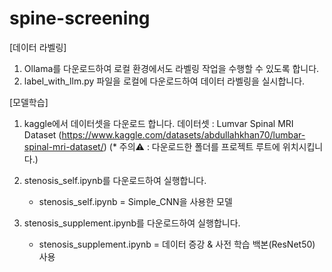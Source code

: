 # spine-screening

[데이터 라벨링]
1. Ollama를 다운로드하여 로컬 환경에서도 라벨링 작업을 수행할 수 있도록 합니다.
2. label_with_llm.py 파일을 로컬에 다운로드하여 데이터 라벨링을 실시합니다.

[모델학습]
1. kaggle에서 데이터셋을 다운로드 합니다. 
데이터셋 : Lumvar Spinal MRI Dataset (https://www.kaggle.com/datasets/abdullahkhan70/lumbar-spinal-mri-dataset/)
(* 주의⚠️ : 다운로드한 폴더를 프로젝트 루트에 위치시킵니다.)

2. stenosis_self.ipynb를 다운로드하여 실행합니다.
   * stenosis_self.ipynb = Simple_CNN을 사용한 모델
     
3. stenosis_supplement.ipynb를 다운로드하여 실행합니다.
   * stenosis_supplement.ipynb = 데이터 증강 & 사전 학습 백본(ResNet50) 사용  
